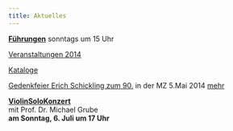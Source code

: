 ```yaml
---
title: Aktuelles
---
```


[**Führungen**](/fuehrungen/) sonntags um 15 Uhr

[Veranstaltungen 2014](/veranstaltungen/2014/)
    
[Kataloge](/foerderkreis/kataloge/)

[Gedenkfeier Erich Schickling zum 90.](/veranstaltungen/2014/gedenkfeier/noichl1/) in der MZ 5.Mai 2014 [mehr](/veranstaltungen/2014/gedenkfeier/noichl2/)

  
[**ViolinSoloKonzert**](/veranstaltungen/2014/grube/)   
mit Prof. Dr. Michael Grube   
**am Sonntag, 6. Juli um 17 Uhr**